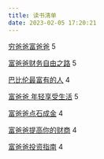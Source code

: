 ```yaml
---
title: 读书清单
date: 2023-02-05 17:20:21
---
```


[穷爸爸富爸爸]() 5

[富爸爸财务自由之路]() 5

[巴比伦最富有的人]() 4

[富爸爸 年轻享受生活]() 5

[富爸爸点石成金]() 4

[富爸爸提高你的财商]() 4

[富爸爸投资指南]() 4